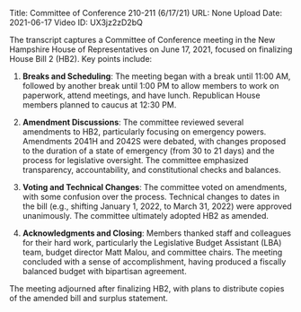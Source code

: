 Title: Committee of Conference 210-211 (6/17/21)
URL: None
Upload Date: 2021-06-17
Video ID: UX3jz2zD2bQ

The transcript captures a Committee of Conference meeting in the New Hampshire House of Representatives on June 17, 2021, focused on finalizing House Bill 2 (HB2). Key points include:

1. **Breaks and Scheduling**: The meeting began with a break until 11:00 AM, followed by another break until 1:00 PM to allow members to work on paperwork, attend meetings, and have lunch. Republican House members planned to caucus at 12:30 PM.

2. **Amendment Discussions**: The committee reviewed several amendments to HB2, particularly focusing on emergency powers. Amendments 2041H and 2042S were debated, with changes proposed to the duration of a state of emergency (from 30 to 21 days) and the process for legislative oversight. The committee emphasized transparency, accountability, and constitutional checks and balances.

3. **Voting and Technical Changes**: The committee voted on amendments, with some confusion over the process. Technical changes to dates in the bill (e.g., shifting January 1, 2022, to March 31, 2022) were approved unanimously. The committee ultimately adopted HB2 as amended.

4. **Acknowledgments and Closing**: Members thanked staff and colleagues for their hard work, particularly the Legislative Budget Assistant (LBA) team, budget director Matt Malou, and committee chairs. The meeting concluded with a sense of accomplishment, having produced a fiscally balanced budget with bipartisan agreement.

The meeting adjourned after finalizing HB2, with plans to distribute copies of the amended bill and surplus statement.